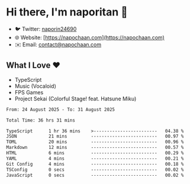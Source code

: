 # Hi there, I'm naporitan 👋

- 🐦 Twitter: [naporin24690](https://twitter.com/naporin24690)
- 🌐 Website: [https://napochaan.com](https://napochaan.com)
- ✉️ Email: [contact@napochaan.com](mailto:contact@napochaan.com)

## What I Love ❤️
- TypeScript
- Music (Vocaloid)
- FPS Games
- Project Sekai (Colorful Stage! feat. Hatsune Miku)

<!--START_SECTION:waka-->

```txt
From: 24 August 2025 - To: 31 August 2025

Total Time: 36 hrs 31 mins

TypeScript      1 hr 36 mins    >------------------------   04.38 %
JSON            21 mins         -------------------------   00.97 %
TOML            20 mins         -------------------------   00.96 %
Markdown        12 mins         -------------------------   00.57 %
HTML            6 mins          -------------------------   00.29 %
YAML            4 mins          -------------------------   00.21 %
Git Config      4 mins          -------------------------   00.18 %
TSConfig        0 secs          -------------------------   00.02 %
JavaScript      0 secs          -------------------------   00.02 %
```

<!--END_SECTION:waka-->


